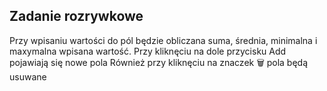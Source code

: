 ## Zadanie rozrywkowe

Przy wpisaniu wartości do pól będzie obliczana suma, średnia, minimalna i maxymalna wpisana wartość.
Przy kliknęciu na dole przycisku Add pojawiają się nowe pola
Również przy kliknęciu na znaczek 🗑️ pola będą usuwane
